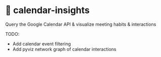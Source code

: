 # 📅 calendar-insights

Query the Google Calendar API & visualize meeting habits & interactions

TODO:
- Add calendar event filtering
- Add pyviz network graph of calendar interactions


